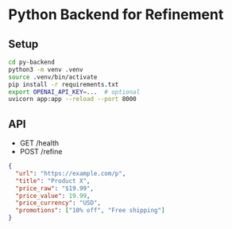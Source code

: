 # Python Backend for Refinement

## Setup
```bash
cd py-backend
python3 -m venv .venv
source .venv/bin/activate
pip install -r requirements.txt
export OPENAI_API_KEY=...  # optional
uvicorn app:app --reload --port 8000
```

## API
- GET /health
- POST /refine
```json
{
  "url": "https://example.com/p",
  "title": "Product X",
  "price_raw": "$19.99",
  "price_value": 19.99,
  "price_currency": "USD",
  "promotions": ["10% off", "Free shipping"]
}
```

